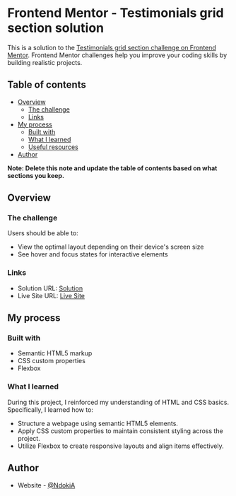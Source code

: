 # Frontend Mentor - Testimonials grid section solution

This is a solution to the [Testimonials grid section challenge on Frontend Mentor](https://www.frontendmentor.io/challenges/testimonials-grid-section-Nnw6J7Un7). Frontend Mentor challenges help you improve your coding skills by building realistic projects. 

## Table of contents

- [Overview](#overview)
  - [The challenge](#the-challenge)
  - [Links](#links)
- [My process](#my-process)
  - [Built with](#built-with)
  - [What I learned](#what-i-learned)
  - [Useful resources](#useful-resources)
- [Author](#author)

**Note: Delete this note and update the table of contents based on what sections you keep.**

## Overview

### The challenge

Users should be able to:

- View the optimal layout depending on their device's screen size
- See hover and focus states for interactive elements

### Links

- Solution URL: [Solution](https://github.com/NdokiA/Frontend-Mentor-Testimonials)
- Live Site URL: [Live Site](https://ndokia.github.io/FrontEnd-Mentor-Testimonials)

## My process

### Built with

- Semantic HTML5 markup
- CSS custom properties
- Flexbox


### What I learned

During this project, I reinforced my understanding of HTML and CSS basics. Specifically, I learned how to:

- Structure a webpage using semantic HTML5 elements.
- Apply CSS custom properties to maintain consistent styling across the project.
- Utilize Flexbox to create responsive layouts and align items effectively.

## Author

- Website - [@NdokiA](https://github.com/NdokiA)
